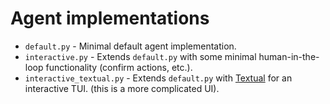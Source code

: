 # Agent implementations

* `default.py` - Minimal default agent implementation.
* `interactive.py` - Extends `default.py` with some minimal human-in-the-loop functionality (confirm actions, etc.).
* `interactive_textual.py` - Extends `default.py` with [Textual](https://textual.textualize.io/) for an interactive TUI.
   (this is a more complicated UI).
